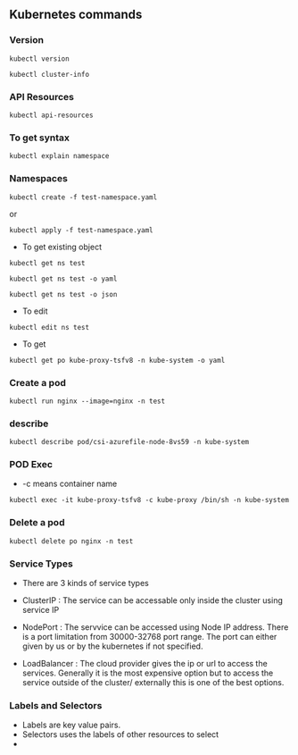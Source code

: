 ## Kubernetes commands

### Version

```kubectl version```

```kubectl cluster-info```

### API Resources

```kubectl api-resources```

### To get syntax

```kubectl explain namespace```


### Namespaces

```kubectl create -f test-namespace.yaml```

or

```kubectl apply -f test-namespace.yaml```

- To get existing object 

```kubectl get ns test```

```kubectl get ns test -o yaml```

```kubectl get ns test -o json```

- To edit 

```kubectl edit ns test```

- To get

```kubectl get po kube-proxy-tsfv8 -n kube-system -o yaml```

### Create a pod

```kubectl run nginx --image=nginx -n test```

### describe

```kubectl describe pod/csi-azurefile-node-8vs59 -n kube-system```

### POD Exec

- -c means container name
  
```kubectl exec -it kube-proxy-tsfv8 -c kube-proxy /bin/sh -n kube-system```

### Delete a pod

```kubectl delete po nginx -n test```

### Service Types

- There are 3 kinds of service types
  
- ClusterIP :  The service can be accessable only inside the cluster using service IP
- NodePort  : The servvice can be accessed using Node IP address. There is a port limitation from 30000-32768 port range. The port can either given by us or by the kubernetes if not specified.
- LoadBalancer : The cloud provider gives the ip or url to access the services. Generally it is the most expensive option but to access the service outside of the cluster/ externally this is one of the best options.


### Labels and Selectors

- Labels are key value pairs.
- Selectors uses the labels of other resources to select
- 